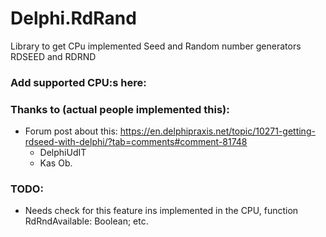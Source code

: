 # Delphi.RdRand

Library to get CPu implemented Seed and Random number generators RDSEED and RDRND

### Add supported CPU:s here:

### Thanks to (actual people implemented this): 
* Forum post about this: https://en.delphipraxis.net/topic/10271-getting-rdseed-with-delphi/?tab=comments#comment-81748
  * DelphiUdIT
  * Kas Ob. 

### TODO: 
* Needs check for this feature ins implemented in the CPU, function RdRndAvailable: Boolean; etc.
